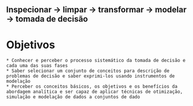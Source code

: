 ## Inspecionar → limpar → transformar → modelar → tomada de decisão

# Objetivos
    * Conhecer e perceber o processo sistemático da tomada de decisão e cada uma das suas fases
    * Saber selecionar um conjunto de conceitos para descrição de problemas de decisão e saber exprimi-los usando instrumentos de modelação
    * Perceber os conceitos básicos, os objetivos e os benefícios da abordagem analítica e ser capaz de aplicar técnicas de otimização, simulação e modelação de dados a conjuntos de dado
